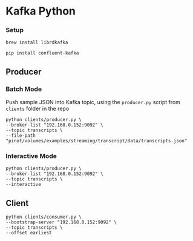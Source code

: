 # Kafka Python

### Setup

```shell
brew install librdkafka

pip install confluent-kafka
```

## Producer 

### Batch Mode

Push sample JSON into Kafka topic, using the `producer.py` script from `clients` folder in the repo

```shell
python clients/producer.py \
--broker-list "192.168.0.152:9092" \
--topic transcripts \
--file-path "pinot/volumes/examples/streaming/transcript/data/transcripts.json"
```

### Interactive Mode

```shell
python clients/producer.py \
--broker-list "192.168.0.152:9092" \
--topic transcripts \
--interactive
```

## Client

```shell
python clients/consumer.py \
--bootstrap-server "192.168.0.152:9092" \
--topic transcripts \
--offset earliest
```



